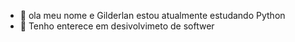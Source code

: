 - 👋 ola meu nome e Gilderlan estou atualmente estudando Python
- 👀 Tenho enterece em desivolvimeto de softwer 


